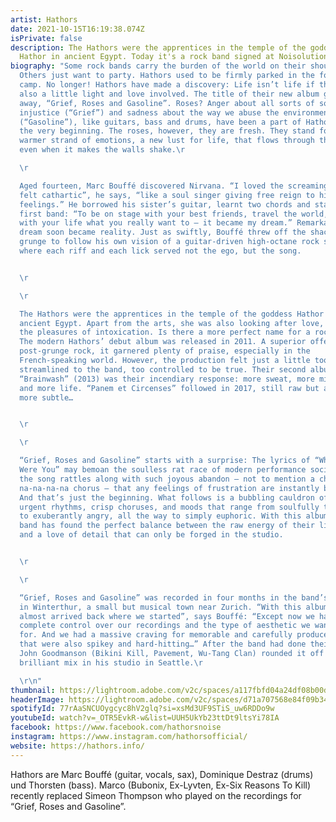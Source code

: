 ```yaml
---
artist: Hathors
date: 2021-10-15T16:19:38.074Z
isPrivate: false
description: The Hathors were the apprentices in the temple of the goddess
  Hathor in ancient Egypt. Today it's a rock band signed at Noisolution.
biography: "Some rock bands carry the burden of the world on their shoulders.
  Others just want to party. Hathors used to be firmly parked in the former
  camp. No longer! Hathors have made a discovery: Life isn’t life if there isn’t
  also a little light and love involved. The title of their new album gives it
  away, “Grief, Roses and Gasoline”. Roses? Anger about all sorts of social
  injustice (“Grief”) and sadness about the way we abuse the environment
  (“Gasoline”), like guitars, bass and drums, have been a part of Hathors from
  the very beginning. The roses, however, they are fresh. They stand for a
  warmer strand of emotions, a new lust for life, that flows through the album
  even when it makes the walls shake.\r

  \r

  Aged fourteen, Marc Bouffé discovered Nirvana. “I loved the screaming. It
  felt cathartic”, he says, “like a soul singer giving free reign to his
  feelings.” He borrowed his sister’s guitar, learnt two chords and started his
  first band: “To be on stage with your best friends, travel the world, and do
  with your life what you really want to – it became my dream.” Remarkably, the
  dream soon became reality. Just as swiftly, Bouffé threw off the shackles of
  grunge to follow his own vision of a guitar-driven high-octane rock sound
  where each riff and each lick served not the ego, but the song.


  \r

  \r

  The Hathors were the apprentices in the temple of the goddess Hathor in
  ancient Egypt. Apart from the arts, she was also looking after love, death and
  the pleasures of intoxication. Is there a more perfect name for a rock band?
  The modern Hathors’ debut album was released in 2011. A superior offering of
  post-grunge rock, it garnered plenty of praise, especially in the
  French-speaking world. However, the production felt just a little too
  streamlined to the band, too controlled to be true. Their second album
  “Brainwash” (2013) was their incendiary response: more sweat, more mistakes,
  and more life. “Panem et Circenses” followed in 2017, still raw but a little
  more subtle…


  \r

  \r

  “Grief, Roses and Gasoline” starts with a surprise: The lyrics of “Where
  Were You” may bemoan the soulless rat race of modern performance society, but
  the song rattles along with such joyous abandon – not to mention a cheeky
  na-na-na-na chorus – that any feelings of frustration are instantly banished.
  And that’s just the beginning. What follows is a bubbling cauldron of deep and
  urgent rhythms, crisp choruses, and moods that range from soulfully thoughtful
  to exuberantly angry, all the way to simply euphoric. With this album, the
  band has found the perfect balance between the raw energy of their live shows
  and a love of detail that can only be forged in the studio.


  \r

  \r

  “Grief, Roses and Gasoline” was recorded in four months in the band’s studio
  in Winterthur, a small but musical town near Zurich. “With this album we have
  almost arrived back where we started”, says Bouffé: “Except now we have
  complete control over our recordings and the type of aesthetic we want to go
  for. And we had a massive craving for memorable and carefully produced songs
  that were also spikey and hard-hitting…” After the band had done their work,
  John Goodmanson (Bikini Kill, Pavement, Wu-Tang Clan) rounded it off with a
  brilliant mix in his studio in Seattle.\r

  \r\n"
thumbnail: https://lightroom.adobe.com/v2c/spaces/a117fbfd04a24df08b00dc7343422215/assets/5aff9652f4540936d4d6fa45c63293f0/revisions/b1deb3bf67124c908b35005fe6e1b922/renditions/d4a8a123a9f0bd144e65c8dee83e6087
headerImage: https://lightroom.adobe.com/v2c/spaces/d71a707568e84f09b345e7a11ca248ff/assets/feea20790b47915ffcd67e5048ed1652/revisions/6f193d9a53574d9f9a056b9a8a2354da/renditions/9bed3394c0844020c512cb2741311d40
spotifyId: 77rAaSNCUOygcyc8hV2glq?si=xsMd3UF9STiS_uw6RDDo9w
youtubeId: watch?v=_OTR5EvkR-w&list=UUH5UkYb23ttDt9ltsYi78IA
facebook: https://www.facebook.com/hathorsnoise
instagram: https://www.instagram.com/hathorsofficial/
website: https://hathors.info/
---
```

Hathors are Marc Bouffé (guitar, vocals, sax), Dominique Destraz (drums) und Thorsten (bass). Marco (Bubonix, Ex-Lyvten, Ex-Six Reasons To Kill) recently replaced Simeon Thompson who played on the recordings for “Grief, Roses and Gasoline”.